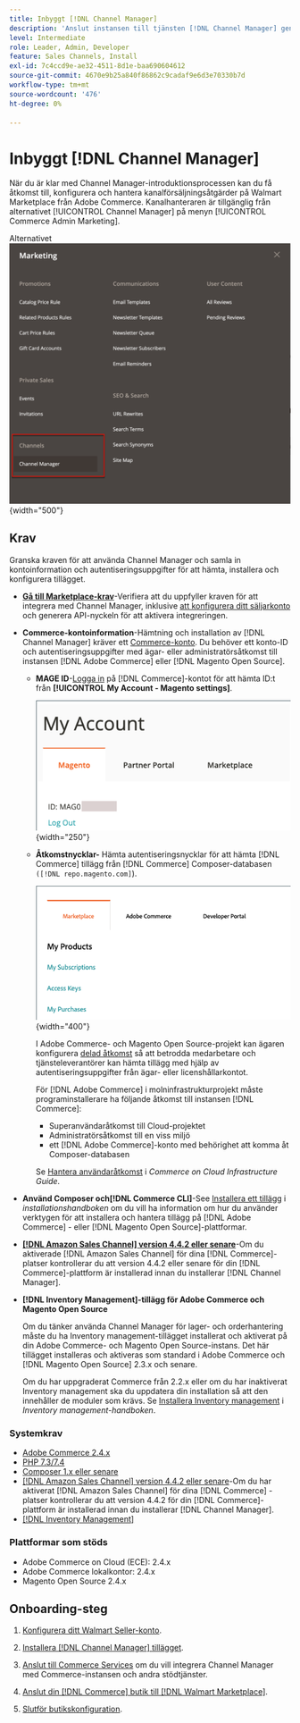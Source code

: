 ```yaml
---
title: Inbyggt [!DNL Channel Manager]
description: 'Anslut instansen till tjänsten [!DNL Channel Manager] genom att slutföra några startsteg.'
level: Intermediate
role: Leader, Admin, Developer
feature: Sales Channels, Install
exl-id: 7c4ccd9e-ae32-4511-8d1e-baa690604612
source-git-commit: 4670e9b25a840f86862c9cadaf9e6d3e70330b7d
workflow-type: tm+mt
source-wordcount: '476'
ht-degree: 0%

---
```



# Inbyggt [!DNL Channel Manager]

När du är klar med Channel Manager-introduktionsprocessen kan du få åtkomst till, konfigurera och hantera kanalförsäljningsåtgärder på Walmart Marketplace från Adobe Commerce. Kanalhanteraren är tillgänglig från alternativet [!UICONTROL Channel Manager] på menyn [!UICONTROL Commerce Admin Marketing].

Alternativet ![[!DNL Channel Manager] i administratörsvyn ](assets/channel-manager-admin-view.png){width="500"}

## Krav

Granska kraven för att använda Channel Manager och samla in kontoinformation och autentiseringsuppgifter för att hämta, installera och konfigurera tillägget.

- **[Gå till Marketplace-krav](walmart-requirements.md)**-Verifiera att du uppfyller kraven för att integrera med Channel Manager, inklusive [att konfigurera ditt säljarkonto](https://sellerhelp.walmart.com/seller/s/guide?article=000008219) och generera API-nyckeln för att aktivera integreringen.

- **Commerce-kontoinformation**-Hämtning och installation av [!DNL Channel Manager] kräver ett [Commerce-konto](https://experienceleague.adobe.com/docs/commerce-admin/start/commerce-account/commerce-account-create.html). Du behöver ett konto-ID och autentiseringsuppgifter med ägar- eller administratörsåtkomst till instansen [!DNL Adobe Commerce] eller [!DNL Magento Open Source].

   - **MAGE ID**-[Logga in](https://account.magento.com/customer/account/login/) på [!DNL Commerce]-kontot för att hämta ID:t från **[!UICONTROL My Account - Magento settings]**.

     ![[!DNL MAGEID] på [!DNL Commerce] kontoinställningar ](assets/mageid-my-commerce-account.png){width="250"}

   - **Åtkomstnycklar-** Hämta autentiseringsnycklar för att hämta [!DNL Commerce] tillägg från [!DNL Commerce] Composer-databasen `([!DNL repo.magento.com]`).

     ![[!UICONTROL Commerce Marketplace access keys]](assets/commerce-marketplace-access-keys.png){width="400"}

     I Adobe Commerce- och Magento Open Source-projekt kan ägaren konfigurera [delad åtkomst](https://experienceleague.adobe.com/docs/commerce-admin/start/commerce-account/commerce-account-share.html) så att betrodda medarbetare och tjänsteleverantörer kan hämta tillägg med hjälp av autentiseringsuppgifter från ägar- eller licenshållarkontot.

     För [!DNL Adobe Commerce] i molninfrastrukturprojekt måste programinstallerare ha följande åtkomst till instansen [!DNL Commerce]:

      - Superanvändaråtkomst till Cloud-projektet
      - Administratörsåtkomst till en viss miljö
      - ett [!DNL Adobe Commerce]-konto med behörighet att komma åt Composer-databasen

     Se [Hantera användaråtkomst](https://experienceleague.adobe.com/docs/commerce-cloud-service/user-guide/project/user-access.html) i *Commerce on Cloud Infrastructure Guide*.

- **Använd Composer och[!DNL Commerce CLI]**-See [Installera ett tillägg](https://experienceleague.adobe.com/docs/commerce-operations/installation-guide/tutorials/extensions.html) i *installationshandboken* om du vill ha information om hur du använder verktygen för att installera och hantera tillägg på [!DNL Adobe Commerce] - eller [!DNL Magento Open Source]-plattformar.

- **[[!DNL Amazon Sales Channel] version 4.4.2 eller senare](https://experienceleague.adobe.com/docs/commerce-channels/amazon/release-notes.html)**-Om du aktiverade [!DNL Amazon Sales Channel] för dina [!DNL Commerce]-platser kontrollerar du att version 4.4.2 eller senare för din [!DNL Commerce]-plattform är installerad innan du installerar [!DNL Channel Manager].

- **[!DNL Inventory Management]-tillägg för Adobe Commerce och Magento Open Source**

  Om du tänker använda Channel Manager för lager- och orderhantering måste du ha Inventory management-tillägget installerat och aktiverat på din Adobe Commerce- och Magento Open Source-instans. Det här tillägget installeras och aktiveras som standard i Adobe Commerce och [!DNL Magento Open Source] 2.3.x och senare.

  Om du har uppgraderat Commerce från 2.2.x eller om du har inaktiverat Inventory management ska du uppdatera din installation så att den innehåller de moduler som krävs. Se [Installera Inventory management](https://experienceleague.adobe.com/docs/commerce-admin/inventory/get-started/install-update.html) i *Inventory management-handboken*.

### Systemkrav

- [Adobe Commerce 2.4.x](https://experienceleague.adobe.com/docs/commerce-operations/release/versions.html)
- [PHP 7.3/7.4](https://experienceleague.adobe.com/docs/commerce-operations/installation-guide/prerequisites/php-settings.html)
- [Composer 1.x eller senare](https://experienceleague.adobe.com/docs/commerce-cloud-service/user-guide/develop/overview.html)
- [[!DNL Amazon Sales Channel] version 4.4.2 eller senare](https://experienceleague.adobe.com/docs/commerce-channels/amazon/release-notes.html)-Om du har aktiverat [!DNL Amazon Sales Channel] för dina [!DNL Commerce] -platser kontrollerar du att version 4.4.2 för din [!DNL Commerce]-plattform är installerad innan du installerar [!DNL Channel Manager].
- [[!DNL Inventory Management]](https://experienceleague.adobe.com/docs/commerce-admin/inventory/get-started/install-update.html)

### Plattformar som stöds

- Adobe Commerce on Cloud (ECE): 2.4.x
- Adobe Commerce lokalkontor: 2.4.x
- Magento Open Source 2.4.x

## Onboarding-steg

1. [Konfigurera ditt Walmart Seller-konto](https://seller.walmart.com/signup?q=&amp;origin=solution_provider&amp;src=0014M00001zivMp).

1. [Installera  [!DNL Channel Manager] tillägget](install.md).

1. [Anslut till Commerce Services](connect.md) om du vill integrera Channel Manager med Commerce-instansen och andra stödtjänster.

1. [Anslut din [!DNL Commerce] butik till [!DNL Walmart Marketplace]](connect-marketplace.md).

1. [Slutför butikskonfiguration](complete-sales-channel-store-setup.md).

